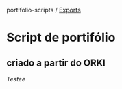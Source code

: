 portifolio-scripts / [Exports](modules.md)

# Script de portifólio

## criado a partir do ORKI

*Testee*
